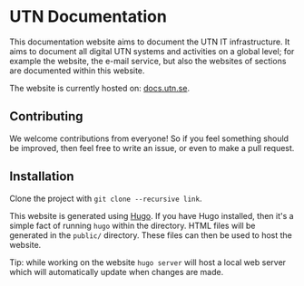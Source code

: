# UTN Documentation

This documentation website aims to document the UTN IT infrastructure. It aims
to document all digital UTN systems and activities on a global level; for
example the website, the e-mail service, but also the websites of sections are
documented within this website.

The website is currently hosted on:
[docs.utn.se](https://docs.utn.se/introduction/).

## Contributing

We welcome contributions from everyone! So if you feel something should be
improved, then feel free to write an issue, or even to make a pull request.

## Installation

Clone the project with `git clone --recursive link`.

This website is generated using [Hugo](gohugo.io). If you have Hugo installed,
then it's a simple fact of running `hugo` within the directory. HTML files will
be generated in the `public/` directory. These files can then be used to host
the website.

Tip: while working on the website `hugo server` will host a local web server
which will automatically update when changes are made.
